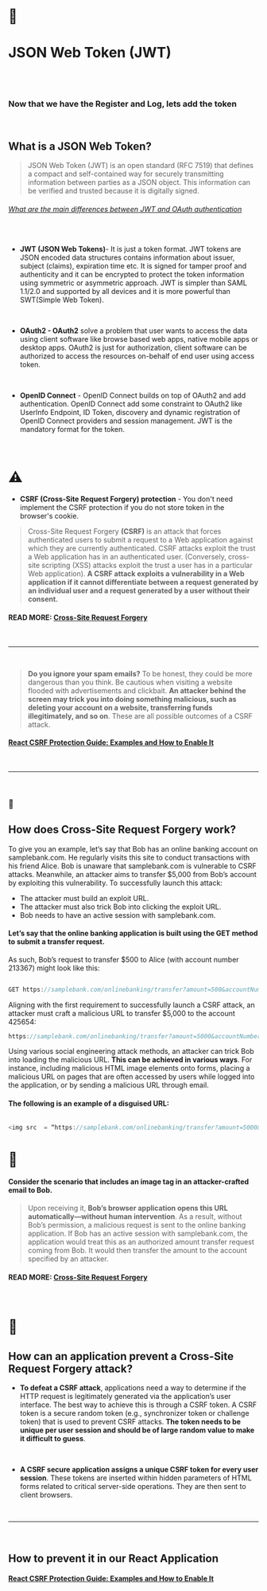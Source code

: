   <!-- 
 styles badge, at the end i decided to cusrom them like in the ecommercejs project
 where i had to create a styles.js file and add the styles there then export it as hook
 https://stackoverflow.com/questions/55766980/custom-color-to-badge-component-not-working
 
  <br>


Photographs for projects


FOOD and objects ----------

https://unsplash.com/@imdauphong

general
https://unsplash.com/collections/75589301/bon-apetite

https://unsplash.com/@ikredenets
https://unsplash.com/photos/Jm_SqbqZYkY
https://unsplash.com/photos/DHaZQh7hR2U

https://unsplash.com/photos/xLS_W6RVx-8

https://unsplash.com/@wendish

https://unsplash.com/@stilclassics

https://unsplash.com/@charlesdeluvio

Christmas
https://unsplash.com/@samhoajti


PLACES ---------

https://unsplash.com/@spoelee4



PEOPLE ---------

https://unsplash.com/photos/BVJ5e-Z2zEk
https://unsplash.com/photos/n3GxXpVcTpI

beautiful black women
https://unsplash.com/@raphaellovaski
https://unsplash.com/photos/88IOcZz53eg
https://unsplash.com/photos/Tfbw4CFFPaY

https://unsplash.com/photos/DTdkZzXYhKI

https://unsplash.com/@dynamicwang
https://unsplash.com/photos/ISrx6MJ7XXI

---

https://unsplash.com/@kirsimakov

---

https://unsplash.com/@ronmcclenny

---

https://unsplash.com/photos/WJ85c_l6JSE

---

https://unsplash.com/photos/aU_eOcelLhQ


# 🐝

# Let's Begin!

## 1. Install the dependencies

```javascript
// copy and paste the following
npm install @material-ui/core @material-ui/icons   react-router-dom node-sass@4.14.1 styled-components

// npm i styled-components
```

 <br>


### Lets start by creating the pages folder

- create the pages folder
- inside of it, create the Home.jsx

<br>

> Here you can see how the [**emmet extension**](https://code.visualstudio.com/docs/editor/emmet) auto complete and automatically create the import on top of the file

 
<br>

 
 
  [<img src="img/postman-issue-related-to-postman-browser__.gif"/>]()
  


  
  https://code.visualstudio.com/docs/editor/workspace-trust
  
  -->

# 🍯

<!-- phase 2 after, default 1 -->

# JSON Web Token (JWT)

<br>
<br>

### Now that we have the Register and Log, lets add the token

<br>

## What is a JSON Web Token?

> JSON Web Token (JWT) is an open standard (RFC 7519) that defines a compact and self-contained way for securely transmitting information between parties as a JSON object. This information can be verified and trusted because it is digitally signed.

###### [What are the main differences between JWT and OAuth authentication](https://stackoverflow.com/questions/39909419/what-are-the-main-differences-between-jwt-and-oauth-authentication)

<br>

- **JWT (JSON Web Tokens)**- It is just a token format. JWT tokens are JSON encoded data structures contains information about issuer, subject (claims), expiration time etc. It is signed for tamper proof and authenticity and it can be encrypted to protect the token information using symmetric or asymmetric approach. JWT is simpler than SAML 1.1/2.0 and supported by all devices and it is more powerful than SWT(Simple Web Token).

<br>

- **OAuth2 - OAuth2** solve a problem that user wants to access the data using client software like browse based web apps, native mobile apps or desktop apps. OAuth2 is just for authorization, client software can be authorized to access the resources on-behalf of end user using access token.

<br>

- **OpenID Connect** - OpenID Connect builds on top of OAuth2 and add authentication. OpenID Connect add some constraint to OAuth2 like UserInfo Endpoint, ID Token, discovery and dynamic registration of OpenID Connect providers and session management. JWT is the mandatory format for the token.

<br>

# ⚠️

- **CSRF (Cross-Site Request Forgery) protection** - You don't need implement the CSRF protection if you do not store token in the browser's cookie.

> Cross-Site Request Forgery **(CSRF)** is an attack that forces authenticated users to submit a request to a Web application against which they are currently authenticated. CSRF attacks exploit the trust a Web application has in an authenticated user. (Conversely, cross-site scripting (XSS) attacks exploit the trust a user has in a particular Web application). **A CSRF attack exploits a vulnerability in a Web application if it cannot differentiate between a request generated by an individual user and a request generated by a user without their consent.**

#### READ MORE: [Cross-Site Request Forgery](https://www.synopsys.com/glossary/what-is-csrf.html)

<br>
<hr>
<br>

> **Do you ignore your spam emails?** To be honest, they could be more dangerous than you think. Be cautious when visiting a website flooded with advertisements and clickbait. **An attacker behind the screen may trick you into doing something malicious, such as deleting your account on a website, transferring funds illegitimately, and so on**. These are all possible outcomes of a CSRF attack.

#### [React CSRF Protection Guide: Examples and How to Enable It](https://www.stackhawk.com/blog/react-csrf-protection-guide-examples-and-how-to-enable-it/)

<br>
<hr>
<br>

### 🔴

## How does Cross-Site Request Forgery work?

To give you an example, let’s say that Bob has an online banking account on samplebank.com. He regularly visits this site to conduct transactions with his friend Alice. Bob is unaware that samplebank.com is vulnerable to CSRF attacks. Meanwhile, an attacker aims to transfer $5,000 from Bob’s account by exploiting this vulnerability. To successfully launch this attack:

- The attacker must build an exploit URL.
- The attacker must also trick Bob into clicking the exploit URL.
- Bob needs to have an active session with samplebank.com.

#### Let’s say that the online banking application is built using the GET method to submit a transfer request.

As such, Bob’s request to transfer $500 to Alice (with account number 213367) might look like this:

```javascript

GET https://samplebank.com/onlinebanking/transfer?amount=500&accountNumber=213367 HTTP/1.1

```

Aligning with the first requirement to successfully launch a CSRF attack, an attacker must craft a malicious URL to transfer $5,000 to the account 425654:

```javascript
https://samplebank.com/onlinebanking/transfer?amount=5000&accountNumber=425654

```

Using various social engineering attack methods, an attacker can trick Bob into loading the malicious URL. **This can be achieved in various ways**. For instance, including malicious HTML image elements onto forms, placing a malicious URL on pages that are often accessed by users while logged into the application, or by sending a malicious URL through email.

#### The following is an example of a disguised URL:

```javascript

<img src  = “https://samplebank.com/onlinebanking/transfer?amount=5000&accountNumber=425654” width=“0” height= “0”>
```

# 🔴

#### Consider the scenario that includes an image tag in an attacker-crafted email to Bob.

> Upon receiving it, **Bob’s browser application opens this URL automatically—without human intervention**. As a result, without Bob’s permission, a malicious request is sent to the online banking application. If Bob has an active session with samplebank.com, the application would treat this as an authorized amount transfer request coming from Bob. It would then transfer the amount to the account specified by an attacker.

#### READ MORE: [Cross-Site Request Forgery](https://www.synopsys.com/glossary/what-is-csrf.html)

<br>

# 🌈

## How can an application prevent a Cross-Site Request Forgery attack?

- **To defeat a CSRF attack**, applications need a way to determine if the HTTP request is legitimately generated via the application’s user interface. The best way to achieve this is through a CSRF token. A CSRF token is a secure random token (e.g., synchronizer token or challenge token) that is used to prevent CSRF attacks. **The token needs to be unique per user session and should be of large random value to make it difficult to guess**.

<br>

- **A CSRF secure application assigns a unique CSRF token for every user session**. These tokens are inserted within hidden parameters of HTML forms related to critical server-side operations. They are then sent to client browsers.

<br>
<hr>
<br>

## How to prevent it in our React Application

#### [React CSRF Protection Guide: Examples and How to Enable It](https://www.stackhawk.com/blog/react-csrf-protection-guide-examples-and-how-to-enable-it/)
